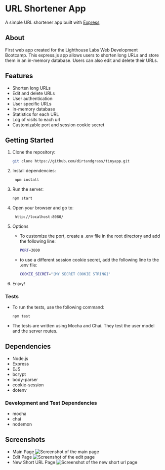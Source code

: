 # URL Shortener App

A simple URL shortener app built with [Express](https://expressjs.com/)

## About
  First web app created for the Lighthouse Labs Web Development Bootcamp. This express.js app allows users to shorten long URLs and store them in an in-memory database. Users can also edit and delete their URLs.

## Features
  - Shorten long URLs
  - Edit and delete URLs
  - User authentication
  - User specific URLs
  - In-memory database
  - Statistics for each URL
  - Log of visits to each url
  - Customizable port and session cookie secret

## Getting Started

1. Clone the repository:

   ```bash
   git clone https://github.com/dirtandgrass/tinyapp.git
   ```

2. Install dependencies:

   ```bash
    npm install
    ```
3. Run the server:

   ```bash
   npm start
   ```
4. Open your browser and go to:

   ```bash
    http://localhost:8080/
    ```
5. Options
    - To customize the port, create a .env file in the root directory and add the following line:
        ```bash
        PORT=3000
        ```
    - to use a different session cookie secret, add the following line to the .env file:
        ```bash
        COOKIE_SECRET="[MY SECRET COOKIE STRING]"
        ```
5. Enjoy!


### Tests
  - To run the tests, use the following command:
    ```bash
    npm test
    ```
  - The tests are written using Mocha and Chai. They test the user model and the server routes.

## Dependencies
  - Node.js
  - Express
  - EJS
  - bcrypt
  - body-parser
  - cookie-session
  - dotenv

  ### Development and Test Dependencies
  - mocha
  - chai
  - nodemon


  ## Screenshots
  - Main Page
  ![Screenshot of the main page](https://raw.githubusercontent.com/dirtandgrass/tinyapp/main/docs/main.png)
  - Edit Page
  ![Screenshot of the edit page](https://raw.githubusercontent.com/dirtandgrass/tinyapp/main/docs/show.png)
  - New Short URL Page
  ![Screenshot of the new short url page](https://raw.githubusercontent.com/dirtandgrass/tinyapp/main/docs/new.png)